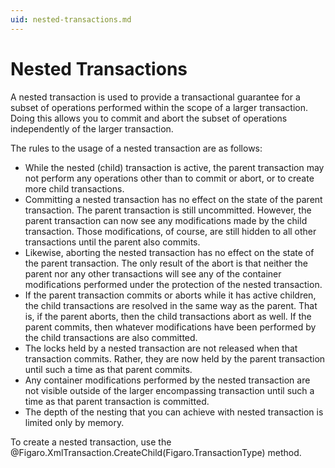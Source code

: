 ```yaml
---
uid: nested-transactions.md
---
```


# Nested Transactions

A nested transaction is used to provide a transactional guarantee for a subset of operations performed within the scope of a larger transaction. Doing this allows you to commit and abort the subset of operations independently of the larger transaction.


The rules to the usage of a nested transaction are as follows:

* While the nested (child) transaction is active, the parent transaction may not perform any operations other than to commit or abort, or to create more child transactions.
* Committing a nested transaction has no effect on the state of the parent transaction. The parent transaction is still uncommitted. However, the parent transaction can now see any modifications made by the child transaction. Those modifications, of course, are still hidden to all other transactions until the parent also commits.
* Likewise, aborting the nested transaction has no effect on the state of the parent transaction. The only result of the abort is that neither the parent nor any other transactions will see any of the container modifications performed under the protection of the nested transaction.
* If the parent transaction commits or aborts while it has active children, the child transactions are resolved in the same way as the parent. That is, if the parent aborts, then the child transactions abort as well. If the parent commits, then whatever modifications have been performed by the child transactions are also committed.
* The locks held by a nested transaction are not released when that transaction commits. Rather, they are now held by the parent transaction until such a time as that parent commits.
* Any container modifications performed by the nested transaction are not visible outside of the larger encompassing transaction until such a time as that parent transaction is committed.
* The depth of the nesting that you can achieve with nested transaction is limited only by memory.

To create a nested transaction, use the @Figaro.XmlTransaction.CreateChild(Figaro.TransactionType) method.


